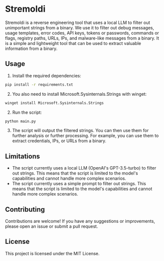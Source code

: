# Stremoldi

Stremoldi is a reverse engineering tool that uses a local LLM to filter out unimportant strings from a binary.
We use it to filter out debug messages, usage templates, error codes, API keys, tokens or passwords, commands or flags, registry paths, URLs, IPs, and malware-like messages from a binary. It is a simple and lightweight tool that can be used to extract valuable information from a binary.

## Usage

1. Install the required dependencies:

```bash
pip install -r requirements.txt
```

2. You also need to install Microsoft.Sysinternals.Strings with winget:

```bash
winget install Microsoft.Sysinternals.Strings
```


2. Run the script:

```bash
python main.py
```

3. The script will output the filtered strings. You can then use them for further analysis or further processing. For example, you can use them to extract credentials, IPs, or URLs from a binary.

## Limitations

- The script currently uses a local LLM (OpenAI's GPT-3.5-turbo) to filter out strings. This means that the script is limited to the model's capabilities and cannot handle more complex scenarios.
- The script currently uses a simple prompt to filter out strings. This means that the script is limited to the model's capabilities and cannot handle more complex scenarios.

## Contributing

Contributions are welcome! If you have any suggestions or improvements, please open an issue or submit a pull request.

## License

This project is licensed under the MIT License.